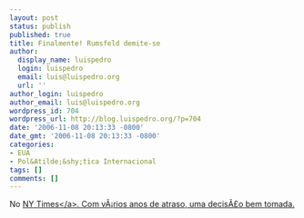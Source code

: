 ```yaml
---
layout: post
status: publish
published: true
title: Finalmente! Rumsfeld demite-se
author:
  display_name: luispedro
  login: luispedro
  email: luis@luispedro.org
  url: ''
author_login: luispedro
author_email: luis@luispedro.org
wordpress_id: 704
wordpress_url: http://blog.luispedro.org/?p=704
date: '2006-11-08 20:13:33 -0800'
date_gmt: '2006-11-08 20:13:33 -0800'
categories:
- EUA
- Pol&Atilde;&shy;tica Internacional
tags: []
comments: []
---
```

<p>No <a href="http:&#47;&#47;www.nytimes.com&#47;2006&#47;11&#47;08&#47;us&#47;politics&#47;09BUSHCND.html?ei=5094&en=90b2a0d9c77157ea&hp=&ex=1163048400&adxnnl=1&partner=homepage&adxnnlx=1163016695-OsvD9yNqtvwlTZ0kr96Wow">NY Times<&#47;a>. Com v&Atilde;&iexcl;rios anos de atraso, uma decis&Atilde;&pound;o bem tomada.</p>

